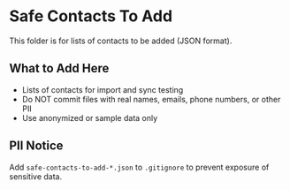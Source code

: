 # Safe Contacts To Add

This folder is for lists of contacts to be added (JSON format).

## What to Add Here
- Lists of contacts for import and sync testing
- Do NOT commit files with real names, emails, phone numbers, or other PII
- Use anonymized or sample data only

## PII Notice
Add `safe-contacts-to-add-*.json` to `.gitignore` to prevent exposure of sensitive data.

